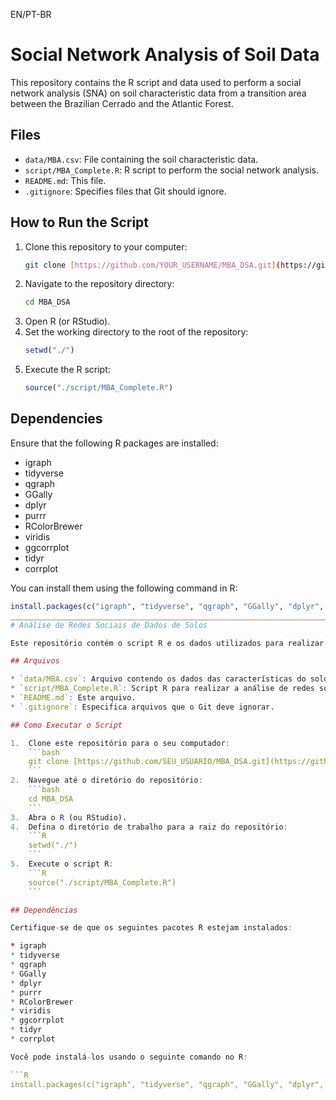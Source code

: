 EN/PT-BR

# Social Network Analysis of Soil Data

This repository contains the R script and data used to perform a social network analysis (SNA) on soil characteristic data from a transition area between the Brazilian Cerrado and the Atlantic Forest.

## Files

* `data/MBA.csv`: File containing the soil characteristic data.
* `script/MBA_Complete.R`: R script to perform the social network analysis.
* `README.md`: This file.
* `.gitignore`: Specifies files that Git should ignore.

## How to Run the Script

1.  Clone this repository to your computer:
    ```bash
    git clone [https://github.com/YOUR_USERNAME/MBA_DSA.git](https://github.com/YOUR_USERNAME/MBA_DSA.git)
    ```
2.  Navigate to the repository directory:
    ```bash
    cd MBA_DSA
    ```
3.  Open R (or RStudio).
4.  Set the working directory to the root of the repository:
    ```R
    setwd("./")
    ```
5.  Execute the R script:
    ```R
    source("./script/MBA_Complete.R")
    ```

## Dependencies

Ensure that the following R packages are installed:

* igraph
* tidyverse
* qgraph
* GGally
* dplyr
* purrr
* RColorBrewer
* viridis
* ggcorrplot
* tidyr
* corrplot

You can install them using the following command in R:

```R
install.packages(c("igraph", "tidyverse", "qgraph", "GGally", "dplyr", "purrr", "RColorBrewer", "viridis", "ggcorrplot", "tidyr", "corrplot"))
____________________________________________________________________________________________________________________________________________________
# Análise de Redes Sociais de Dados de Solos

Este repositório contém o script R e os dados utilizados para realizar uma análise de redes sociais (SNA) em dados de características do solo de uma área de transição entre Cerrado e Mata Atlântica.

## Arquivos

* `data/MBA.csv`: Arquivo contendo os dados das características do solo.
* `script/MBA_Complete.R`: Script R para realizar a análise de redes sociais.
* `README.md`: Este arquivo.
* `.gitignore`: Especifica arquivos que o Git deve ignorar.

## Como Executar o Script

1.  Clone este repositório para o seu computador:
    ```bash
    git clone [https://github.com/SEU_USUARIO/MBA_DSA.git](https://github.com/SEU_USUARIO/MBA_DSA.git)
    ```
2.  Navegue até o diretório do repositório:
    ```bash
    cd MBA_DSA
    ```
3.  Abra o R (ou RStudio).
4.  Defina o diretório de trabalho para a raiz do repositório:
    ```R
    setwd("./")
    ```
5.  Execute o script R:
    ```R
    source("./script/MBA_Complete.R")
    ```

## Dependências

Certifique-se de que os seguintes pacotes R estejam instalados:

* igraph
* tidyverse
* qgraph
* GGally
* dplyr
* purrr
* RColorBrewer
* viridis
* ggcorrplot
* tidyr
* corrplot

Você pode instalá-los usando o seguinte comando no R:

```R
install.packages(c("igraph", "tidyverse", "qgraph", "GGally", "dplyr", "purrr", "RColorBrewer", "viridis", "ggcorrplot", "tidyr", "corrplot"))
